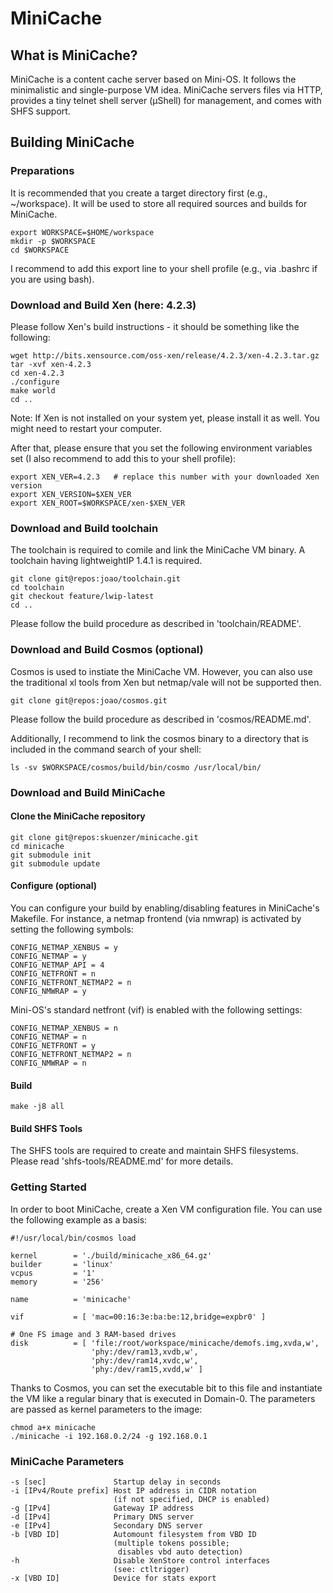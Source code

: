 # MiniCache

## What is MiniCache?

MiniCache is a content cache server based on Mini-OS. It follows the
minimalistic and single-purpose VM idea. MiniCache servers files via HTTP,
provides a tiny telnet shell server (µShell) for management, and comes with
SHFS support.

## Building MiniCache

### Preparations
It is recommended that you create a target directory first (e.g., ~/workspace).
It will be used to store all required sources and builds for MiniCache.

    export WORKSPACE=$HOME/workspace
    mkdir -p $WORKSPACE
    cd $WORKSPACE

I recommend to add this export line to your shell profile (e.g., via .bashrc if
you are using bash).


### Download and Build Xen (here: 4.2.3)
Please follow Xen's build instructions - it should be something like the
following:

    wget http://bits.xensource.com/oss-xen/release/4.2.3/xen-4.2.3.tar.gz
    tar -xvf xen-4.2.3
    cd xen-4.2.3
    ./configure
    make world
    cd ..

Note: If Xen is not installed on your system yet, please install it as well.
You might need to restart your computer.

After that, please ensure that you set the following environment variables set
(I also recommend to add this to your shell profile):

    export XEN_VER=4.2.3   # replace this number with your downloaded Xen version
    export XEN_VERSION=$XEN_VER
    export XEN_ROOT=$WORKSPACE/xen-$XEN_VER


### Download and Build toolchain
The toolchain is required to comile and link the MiniCache VM binary. A
toolchain having lightweightIP 1.4.1 is required.

    git clone git@repos:joao/toolchain.git
    cd toolchain
    git checkout feature/lwip-latest
    cd ..

Please follow the build procedure as described in 'toolchain/README'.


### Download and Build Cosmos (optional)
Cosmos is used to instiate the MiniCache VM. However, you can also use the
traditional xl tools from Xen but netmap/vale will not be supported then.

    git clone git@repos:joao/cosmos.git

Please follow the build procedure as described in 'cosmos/README.md'.

Additionally, I recommend to link the cosmos binary to a directory that is
included in the command search of your shell:

    ls -sv $WORKSPACE/cosmos/build/bin/cosmo /usr/local/bin/


### Download and Build MiniCache
#### Clone the MiniCache repository

    git clone git@repos:skuenzer/minicache.git
    cd minicache
    git submodule init
    git submodule update

#### Configure (optional)
You can configure your build by enabling/disabling features in MiniCache's
Makefile. For instance, a netmap frontend (via nmwrap) is activated by setting
the following symbols:

    CONFIG_NETMAP_XENBUS = y
    CONFIG_NETMAP = y
    CONFIG_NETMAP_API = 4
    CONFIG_NETFRONT = n
    CONFIG_NETFRONT_NETMAP2 = n
    CONFIG_NMWRAP = y

Mini-OS's standard netfront (vif) is enabled with the following settings:

    CONFIG_NETMAP_XENBUS = n
    CONFIG_NETMAP = n
    CONFIG_NETFRONT = y
    CONFIG_NETFRONT_NETMAP2 = n
    CONFIG_NMWRAP = n

#### Build

    make -j8 all

#### Build SHFS Tools
The SHFS tools are required to create and maintain SHFS filesystems.
Please read 'shfs-tools/README.md' for more details.


### Getting Started

In order to boot MiniCache, create a Xen VM configuration file. You can use the
following example as a basis:

    #!/usr/local/bin/cosmos load

    kernel        = './build/minicache_x86_64.gz'
    builder       = 'linux'
    vcpus         = '1'
    memory        = '256'

    name          = 'minicache'

    vif           = [ 'mac=00:16:3e:ba:be:12,bridge=expbr0' ]

    # One FS image and 3 RAM-based drives
    disk          = [ 'file:/root/workspace/minicache/demofs.img,xvda,w',
                      'phy:/dev/ram13,xvdb,w',
                      'phy:/dev/ram14,xvdc,w',
                      'phy:/dev/ram15,xvdd,w' ]

Thanks to Cosmos, you can set the executable bit to this file and instantiate
the VM like a regular binary that is executed in Domain-0. The parameters
are passed as kernel parameters to the image:

    chmod a+x minicache
    ./minicache -i 192.168.0.2/24 -g 192.168.0.1


### MiniCache Parameters

    -s [sec]               Startup delay in seconds
    -i [IPv4/Route prefix] Host IP address in CIDR notation
                           (if not specified, DHCP is enabled)
    -g [IPv4]              Gateway IP address
    -d [IPv4]              Primary DNS server
    -e [IPv4]              Secondary DNS server
    -b [VBD ID]            Automount filesystem from VBD ID
                           (multiple tokens possible;
                            disables vbd auto detection)
    -h                     Disable XenStore control interfaces
                           (see: ctltrigger)
    -x [VBD ID]            Device for stats export
